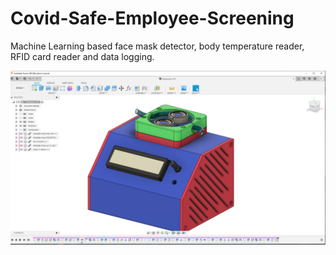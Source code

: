 # Covid-Safe-Employee-Screening

Machine Learning based face mask detector, body temperature reader, RFID card reader and data logging.

![](https://github.com/NaimFuad/3D-Printed-Peristaltic-Pump/blob/master/Peristaltic%20Pump%20Overview.PNG)


